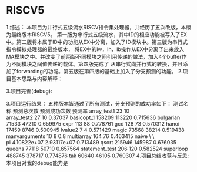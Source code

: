 # RISCV5
1.综述：
     本项目为并行式五级流水RISCV指令集处理器，共经历了五次改版，本版为最终版本RISCV5。
     第一版为串行式五级流水，其中ID的相应功能被写入了EX中。第二版将本属于ID中的功能从EX中分离，加入了ID模块中。第三版为串行式指令模拟处理器的最终版本，
将EX中的lw，lh，lb操作从EX中分离了出来放入MA模块之中。并改变了前两版不同模块之间引用传递的做法，加入4个buffer作为不同模块之间值传递的载体。第四版完成了
从串行式向并行式的转换，并且添加了forwarding的功能。第五版在第四版的基础上加入了分支预测的功能。
2.项目基本思路与内容解释：

3.项目完善(debug):

3.项目运行结果：
五种版本皆通过了所有测试，分支预测的成功率如下：
测试名称          预测总次数     预测成功次数    预测率
array_test1      23            10             
array_test2      27            10             0.37037
basicopt_1       158209        113220         0.715636
bulgarian        71533         47210          0.659975
expr             113           88             0.778761
gcd              128           73             0.570312
hanoi            17459         8746           0.500945
lvalue2          7             4              0.571429
magic            73568         38214          0.519438
manyarguments    10            8              0.8
multiarray       164           76             0.463415
naive            \             \              \
pi               4.10822e+07   2.93117e+07     0.713489
qsort            215946        145987         0.676035
queens           77118         50710          0.657564
statement_test   206           120            0.582524
superloop        488745        378717         0.774876
tak              60640         46105          0.760307
4.项目总结收获与反思:
     本项目对我的debug能力是
